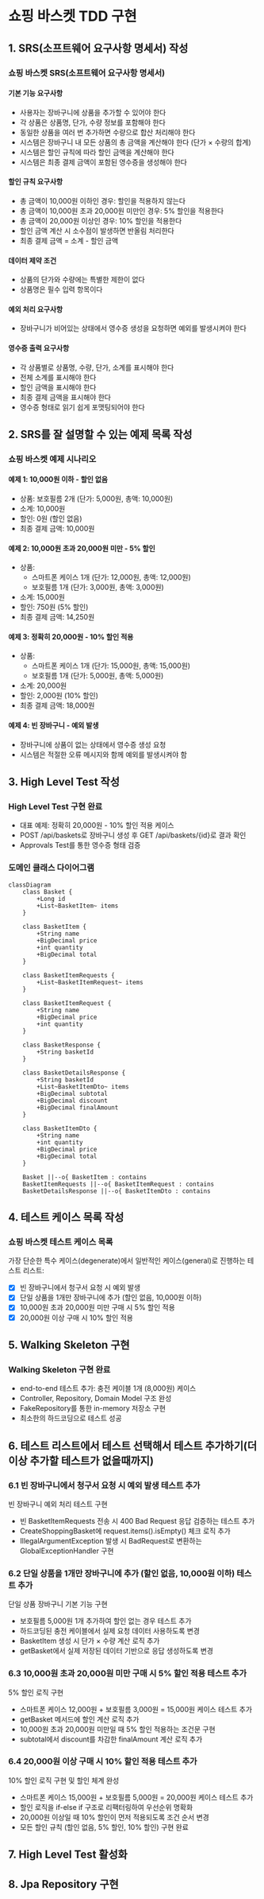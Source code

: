 # 쇼핑 바스켓 TDD 구현

## 1. **SRS(소프트웨어 요구사항 명세서) 작성**

### 쇼핑 바스켓 SRS(소프트웨어 요구사항 명세서)

#### 기본 기능 요구사항
- 사용자는 장바구니에 상품을 추가할 수 있어야 한다
- 각 상품은 상품명, 단가, 수량 정보를 포함해야 한다
- 동일한 상품을 여러 번 추가하면 수량으로 합산 처리해야 한다
- 시스템은 장바구니 내 모든 상품의 총 금액을 계산해야 한다 (단가 × 수량의 합계)
- 시스템은 할인 규칙에 따라 할인 금액을 계산해야 한다
- 시스템은 최종 결제 금액이 포함된 영수증을 생성해야 한다

#### 할인 규칙 요구사항
- 총 금액이 10,000원 이하인 경우: 할인을 적용하지 않는다
- 총 금액이 10,000원 초과 20,000원 미만인 경우: 5% 할인을 적용한다
- 총 금액이 20,000원 이상인 경우: 10% 할인을 적용한다
- 할인 금액 계산 시 소수점이 발생하면 반올림 처리한다
- 최종 결제 금액 = 소계 - 할인 금액

#### 데이터 제약 조건
- 상품의 단가와 수량에는 특별한 제한이 없다
- 상품명은 필수 입력 항목이다

#### 예외 처리 요구사항
- 장바구니가 비어있는 상태에서 영수증 생성을 요청하면 예외를 발생시켜야 한다

#### 영수증 출력 요구사항
- 각 상품별로 상품명, 수량, 단가, 소계를 표시해야 한다
- 전체 소계를 표시해야 한다
- 할인 금액을 표시해야 한다
- 최종 결제 금액을 표시해야 한다
- 영수증 형태로 읽기 쉽게 포맷팅되어야 한다

## 2. **SRS를 잘 설명할 수 있는 예제 목록 작성**

### 쇼핑 바스켓 예제 시나리오

#### 예제 1: 10,000원 이하 - 할인 없음
- 상품: 보호필름 2개 (단가: 5,000원, 총액: 10,000원)
- 소계: 10,000원
- 할인: 0원 (할인 없음)
- 최종 결제 금액: 10,000원

#### 예제 2: 10,000원 초과 20,000원 미만 - 5% 할인
- 상품: 
  - 스마트폰 케이스 1개 (단가: 12,000원, 총액: 12,000원)
  - 보호필름 1개 (단가: 3,000원, 총액: 3,000원)
- 소계: 15,000원
- 할인: 750원 (5% 할인)
- 최종 결제 금액: 14,250원

#### 예제 3: 정확히 20,000원 - 10% 할인 적용
- 상품:
  - 스마트폰 케이스 1개 (단가: 15,000원, 총액: 15,000원)
  - 보호필름 1개 (단가: 5,000원, 총액: 5,000원)
- 소계: 20,000원
- 할인: 2,000원 (10% 할인)
- 최종 결제 금액: 18,000원

#### 예제 4: 빈 장바구니 - 예외 발생
- 장바구니에 상품이 없는 상태에서 영수증 생성 요청
- 시스템은 적절한 오류 메시지와 함께 예외를 발생시켜야 함

## 3. **High Level Test 작성**

### High Level Test 구현 완료
- 대표 예제: 정확히 20,000원 - 10% 할인 적용 케이스
- POST /api/baskets로 장바구니 생성 후 GET /api/baskets/{id}로 결과 확인
- Approvals Test를 통한 영수증 형태 검증

### 도메인 클래스 다이어그램

```mermaid
classDiagram
    class Basket {
        +Long id
        +List~BasketItem~ items
    }
    
    class BasketItem {
        +String name
        +BigDecimal price
        +int quantity
        +BigDecimal total
    }
    
    class BasketItemRequests {
        +List~BasketItemRequest~ items
    }
    
    class BasketItemRequest {
        +String name
        +BigDecimal price
        +int quantity
    }
    
    class BasketResponse {
        +String basketId
    }
    
    class BasketDetailsResponse {
        +String basketId
        +List~BasketItemDto~ items
        +BigDecimal subtotal
        +BigDecimal discount
        +BigDecimal finalAmount
    }
    
    class BasketItemDto {
        +String name
        +int quantity
        +BigDecimal price
        +BigDecimal total
    }
    
    Basket ||--o{ BasketItem : contains
    BasketItemRequests ||--o{ BasketItemRequest : contains
    BasketDetailsResponse ||--o{ BasketItemDto : contains
```

## 4. **테스트 케이스 목록 작성**

### 쇼핑 바스켓 테스트 케이스 목록

가장 단순한 특수 케이스(degenerate)에서 일반적인 케이스(general)로 진행하는 테스트 리스트:

- [X] 빈 장바구니에서 청구서 요청 시 예외 발생
- [X] 단일 상품을 1개만 장바구니에 추가 (할인 없음, 10,000원 이하)
- [X] 10,000원 초과 20,000원 미만 구매 시 5% 할인 적용
- [X] 20,000원 이상 구매 시 10% 할인 적용

## 5. **Walking Skeleton 구현**

### Walking Skeleton 구현 완료
- end-to-end 테스트 추가: 충전 케이블 1개 (8,000원) 케이스
- Controller, Repository, Domain Model 구조 완성
- FakeRepository를 통한 in-memory 저장소 구현
- 최소한의 하드코딩으로 테스트 성공

## 6. **테스트 리스트에서 테스트 선택해서 테스트 추가하기(더 이상 추가할 테스트가 없을때까지)**

### 6.1 빈 장바구니에서 청구서 요청 시 예외 발생 테스트 추가

빈 장바구니 예외 처리 테스트 구현
- 빈 BasketItemRequests 전송 시 400 Bad Request 응답 검증하는 테스트 추가
- CreateShoppingBasket에 request.items().isEmpty() 체크 로직 추가
- IllegalArgumentException 발생 시 BadRequest로 변환하는 GlobalExceptionHandler 구현

### 6.2 단일 상품을 1개만 장바구니에 추가 (할인 없음, 10,000원 이하) 테스트 추가

단일 상품 장바구니 기본 기능 구현
- 보호필름 5,000원 1개 추가하여 할인 없는 경우 테스트 추가
- 하드코딩된 충전 케이블에서 실제 요청 데이터 사용하도록 변경
- BasketItem 생성 시 단가 × 수량 계산 로직 추가
- getBasket에서 실제 저장된 데이터 기반으로 응답 생성하도록 변경

### 6.3 10,000원 초과 20,000원 미만 구매 시 5% 할인 적용 테스트 추가

5% 할인 로직 구현
- 스마트폰 케이스 12,000원 + 보호필름 3,000원 = 15,000원 케이스 테스트 추가
- getBasket 메서드에 할인 계산 로직 추가
- 10,000원 초과 20,000원 미만일 때 5% 할인 적용하는 조건문 구현
- subtotal에서 discount를 차감한 finalAmount 계산 로직 추가

### 6.4 20,000원 이상 구매 시 10% 할인 적용 테스트 추가

10% 할인 로직 구현 및 할인 체계 완성
- 스마트폰 케이스 15,000원 + 보호필름 5,000원 = 20,000원 케이스 테스트 추가
- 할인 로직을 if-else if 구조로 리팩터링하여 우선순위 명확화
- 20,000원 이상일 때 10% 할인이 먼저 적용되도록 조건 순서 변경
- 모든 할인 규칙 (할인 없음, 5% 할인, 10% 할인) 구현 완료

## 7. **High Level Test 활성화**

## 8. **Jpa Repository 구현**
